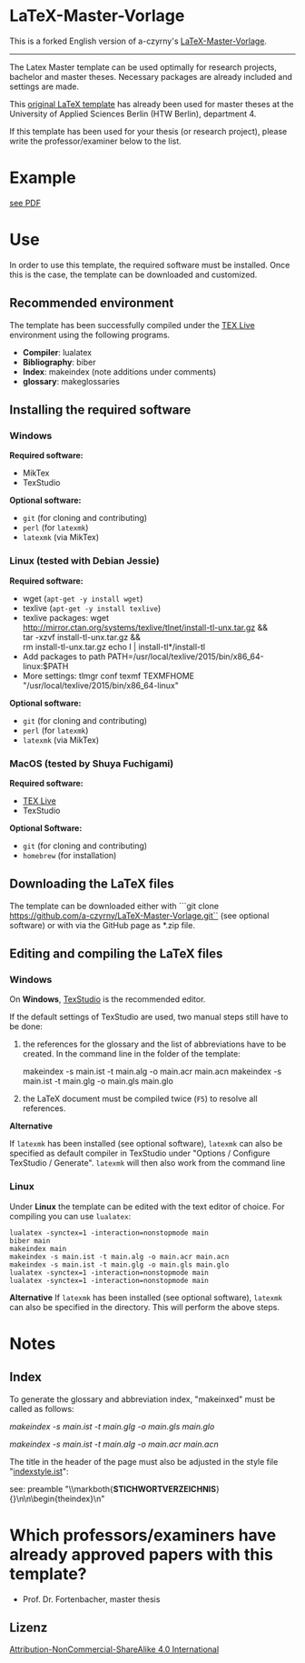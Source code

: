 # LaTeX-Master-Vorlage

This is a forked English version of a-czyrny's [LaTeX-Master-Vorlage](https://github.com/a-czyrny/LaTeX-Master-Vorlage).

---
The Latex Master template can be used optimally for research projects, bachelor and master theses. Necessary packages are already included and settings are made. 

This [original LaTeX template](https://github.com/a-czyrny/LaTeX-Master-Vorlage) has already been used for master theses at the University of Applied Sciences Berlin (HTW Berlin), department 4.

If this template has been used for your thesis (or research project), please write the professor/examiner below to the list. 


# Example

[see PDF](main.pdf)

# Use

In order to use this template, the required software must be installed. Once this is the case, the template can be downloaded and customized.

## Recommended environment
The template has been successfully compiled under the [TEX Live](http://tug.org/texlive/) environment using the following programs.

- **Compiler**: lualatex
- **Bibliography**: biber
- **Index**: makeindex (note additions under comments)
- **glossary**: makeglossaries

## Installing the required software
### Windows
**Required software:**

* MikTex
* TexStudio

**Optional software:**

* ``git`` (for cloning and contributing)
* ``perl`` (for ``latexmk``)
* ``latexmk`` (via MikTex)

### Linux (tested with Debian Jessie)
**Required software:**

* wget (``apt-get -y install wget``)
* texlive (``apt-get -y install texlive``)
* texlive packages:
        wget http://mirror.ctan.org/systems/texlive/tlnet/install-tl-unx.tar.gz &&\
        tar -xzvf install-tl-unx.tar.gz &&\
        rm install-tl-unx.tar.gz
        echo I | install-tl*/install-tl
* Add packages to path
        PATH=/usr/local/texlive/2015/bin/x86_64-linux:$PATH    
* More settings:
        tlmgr conf texmf TEXMFHOME "/usr/local/texlive/2015/bin/x86_64-linux"

**Optional software:**

* ``git`` (for cloning and contributing)
* ``perl`` (for ``latexmk``)
* ``latexmk`` (via MikTex)

### MacOS (tested by Shuya Fuchigami)
**Required software:**
* [TEX Live](https://tug.org/mactex/)
* TexStudio

**Optional Software:**

* ``git`` (for cloning and contributing)
* ``homebrew`` (for installation)

## Downloading the LaTeX files
The template can be downloaded either with ```git clone https://github.com/a-czyrny/LaTeX-Master-Vorlage.git`` (see optional software) or with via the GitHub page as *.zip file.

## Editing and compiling the LaTeX files
### Windows
On **Windows**, [TexStudio](http://www.texstudio.org/) is the recommended editor.

If the default settings of TexStudio are used, two manual steps still have to be done:
1. the references for the glossary and the list of abbreviations have to be created. In the command line in the folder of the template:

    makeindex -s main.ist -t main.alg -o main.acr main.acn
    makeindex -s main.ist -t main.glg -o main.gls main.glo 

2. the LaTeX document must be compiled twice (``F5``) to resolve all references.

**Alternative** 

If ``latexmk`` has been installed (see optional software), ``latexmk`` can also be specified as default compiler in TexStudio under "Options / Configure TexStudio / Generate".
``latexmk`` will then also work from the command line
 
### Linux
Under **Linux** the template can be edited with the text editor of choice. For compiling you can use ``lualatex``:

    lualatex -synctex=1 -interaction=nonstopmode main
    biber main
    makeindex main
    makeindex -s main.ist -t main.alg -o main.acr main.acn
    makeindex -s main.ist -t main.glg -o main.gls main.glo
    lualatex -synctex=1 -interaction=nonstopmode main
    lualatex -synctex=1 -interaction=nonstopmode main
    
**Alternative**
If ``latexmk`` has been installed (see optional software), ``latexmk`` can also be specified in the directory. This will perform the above steps.
    

  
# Notes
## Index
To generate the glossary and abbreviation index, "makeinxed" must be called as follows:

*makeindex -s main.ist -t main.glg -o main.gls main.glo*

*makeindex -s main.ist -t main.alg -o main.acr main.acn*

The title in the header of the page must also be adjusted in the style file "[indexstyle.ist](indexstyle.ist)":

see: preamble "\\\markboth{**STICHWORTVERZEICHNIS**}{}\n\n\\begin{theindex}\n"

# Which professors/examiners have already approved papers with this template?
* Prof. Dr. Fortenbacher, master thesis


## Lizenz
[Attribution-NonCommercial-ShareAlike 4.0 International](https://creativecommons.org/licenses/by-nc-sa/4.0?ref=chooser-v1)